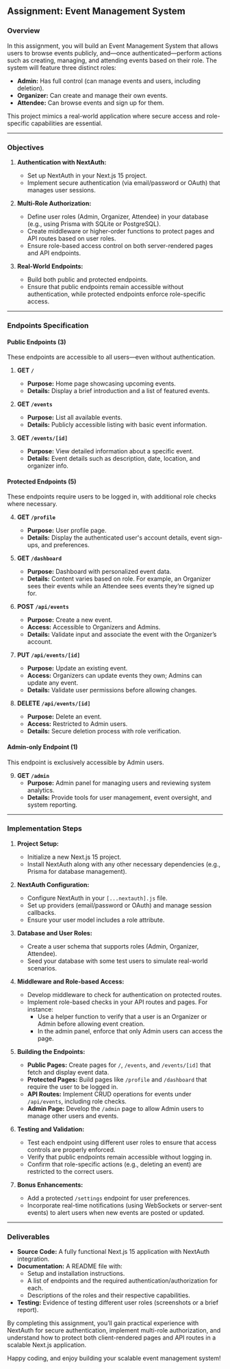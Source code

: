 
## Assignment: Event Management System

### Overview
In this assignment, you will build an Event Management System that allows users to browse events publicly, and—once authenticated—perform actions such as creating, managing, and attending events based on their role. The system will feature three distinct roles:

- **Admin:** Has full control (can manage events and users, including deletion).
- **Organizer:** Can create and manage their own events.
- **Attendee:** Can browse events and sign up for them.

This project mimics a real-world application where secure access and role-specific capabilities are essential.

---

### Objectives

1. **Authentication with NextAuth:**
   - Set up NextAuth in your Next.js 15 project.
   - Implement secure authentication (via email/password or OAuth) that manages user sessions.

2. **Multi-Role Authorization:**
   - Define user roles (Admin, Organizer, Attendee) in your database (e.g., using Prisma with SQLite or PostgreSQL).
   - Create middleware or higher-order functions to protect pages and API routes based on user roles.
   - Ensure role-based access control on both server-rendered pages and API endpoints.

3. **Real-World Endpoints:**
   - Build both public and protected endpoints.
   - Ensure that public endpoints remain accessible without authentication, while protected endpoints enforce role-specific access.

---

### Endpoints Specification

#### **Public Endpoints (3)**
These endpoints are accessible to all users—even without authentication.

1. **GET `/`**  
   - **Purpose:** Home page showcasing upcoming events.
   - **Details:** Display a brief introduction and a list of featured events.

2. **GET `/events`**  
   - **Purpose:** List all available events.
   - **Details:** Publicly accessible listing with basic event information.

3. **GET `/events/[id]`**  
   - **Purpose:** View detailed information about a specific event.
   - **Details:** Event details such as description, date, location, and organizer info.

#### **Protected Endpoints (5)**
These endpoints require users to be logged in, with additional role checks where necessary.

4. **GET `/profile`**  
   - **Purpose:** User profile page.
   - **Details:** Display the authenticated user's account details, event sign-ups, and preferences.

5. **GET `/dashboard`**  
   - **Purpose:** Dashboard with personalized event data.
   - **Details:** Content varies based on role. For example, an Organizer sees their events while an Attendee sees events they’re signed up for.

6. **POST `/api/events`**  
   - **Purpose:** Create a new event.
   - **Access:** Accessible to Organizers and Admins.
   - **Details:** Validate input and associate the event with the Organizer’s account.

7. **PUT `/api/events/[id]`**  
   - **Purpose:** Update an existing event.
   - **Access:** Organizers can update events they own; Admins can update any event.
   - **Details:** Validate user permissions before allowing changes.

8. **DELETE `/api/events/[id]`**  
   - **Purpose:** Delete an event.
   - **Access:** Restricted to Admin users.
   - **Details:** Secure deletion process with role verification.

#### **Admin-only Endpoint (1)**
This endpoint is exclusively accessible by Admin users.

9. **GET `/admin`**  
   - **Purpose:** Admin panel for managing users and reviewing system analytics.
   - **Details:** Provide tools for user management, event oversight, and system reporting.

---

### Implementation Steps

1. **Project Setup:**
   - Initialize a new Next.js 15 project.
   - Install NextAuth along with any other necessary dependencies (e.g., Prisma for database management).

2. **NextAuth Configuration:**
   - Configure NextAuth in your `[...nextauth].js` file.
   - Set up providers (email/password or OAuth) and manage session callbacks.
   - Ensure your user model includes a role attribute.

3. **Database and User Roles:**
   - Create a user schema that supports roles (Admin, Organizer, Attendee).
   - Seed your database with some test users to simulate real-world scenarios.

4. **Middleware and Role-based Access:**
   - Develop middleware to check for authentication on protected routes.
   - Implement role-based checks in your API routes and pages. For instance:
     - Use a helper function to verify that a user is an Organizer or Admin before allowing event creation.
     - In the admin panel, enforce that only Admin users can access the page.

5. **Building the Endpoints:**
   - **Public Pages:** Create pages for `/`, `/events`, and `/events/[id]` that fetch and display event data.
   - **Protected Pages:** Build pages like `/profile` and `/dashboard` that require the user to be logged in.
   - **API Routes:** Implement CRUD operations for events under `/api/events`, including role checks.
   - **Admin Page:** Develop the `/admin` page to allow Admin users to manage other users and events.

6. **Testing and Validation:**
   - Test each endpoint using different user roles to ensure that access controls are properly enforced.
   - Verify that public endpoints remain accessible without logging in.
   - Confirm that role-specific actions (e.g., deleting an event) are restricted to the correct users.

7. **Bonus Enhancements:**
   - Add a protected `/settings` endpoint for user preferences.
   - Incorporate real-time notifications (using WebSockets or server-sent events) to alert users when new events are posted or updated.

---

### Deliverables

- **Source Code:** A fully functional Next.js 15 application with NextAuth integration.
- **Documentation:** A README file with:
  - Setup and installation instructions.
  - A list of endpoints and the required authentication/authorization for each.
  - Descriptions of the roles and their respective capabilities.
- **Testing:** Evidence of testing different user roles (screenshots or a brief report).

By completing this assignment, you’ll gain practical experience with NextAuth for secure authentication, implement multi-role authorization, and understand how to protect both client-rendered pages and API routes in a scalable Next.js application.

Happy coding, and enjoy building your scalable event management system!
